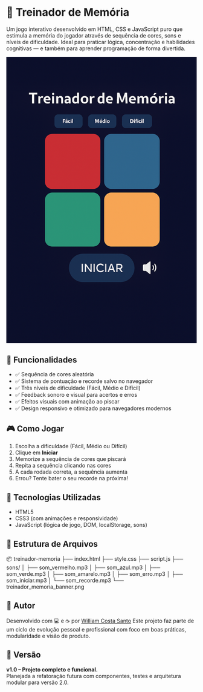 # 🧠 Treinador de Memória

Um jogo interativo desenvolvido em HTML, CSS e JavaScript puro que estimula a memória do jogador através de sequência de cores, sons e níveis de dificuldade. Ideal para praticar lógica, concentração e habilidades cognitivas — e também para aprender programação de forma divertida.

![Capa do Projeto](./treinador_memoria_banner.png)

## 🚀 Funcionalidades

- ✅ Sequência de cores aleatória
- ✅ Sistema de pontuação e recorde salvo no navegador
- ✅ Três níveis de dificuldade (Fácil, Médio e Difícil)
- ✅ Feedback sonoro e visual para acertos e erros
- ✅ Efeitos visuais com animação ao piscar
- ✅ Design responsivo e otimizado para navegadores modernos

## 🎮 Como Jogar

1. Escolha a dificuldade (Fácil, Médio ou Difícil)
2. Clique em **Iniciar**
3. Memorize a sequência de cores que piscará
4. Repita a sequência clicando nas cores
5. A cada rodada correta, a sequência aumenta
6. Errou? Tente bater o seu recorde na próxima!


## 🧩 Tecnologias Utilizadas

- HTML5
- CSS3 (com animações e responsividade)
- JavaScript (lógica de jogo, DOM, localStorage, sons)

## 📁 Estrutura de Arquivos

📦 treinador-memoria
├── index.html
├── style.css
├── script.js
├── sons/
│ ├── som_vermelho.mp3
│ ├── som_azul.mp3
│ ├── som_verde.mp3
│ ├── som_amarelo.mp3
│ ├── som_erro.mp3
│ ├── som_iniciar.mp3
│ └── som_recorde.mp3
└── treinador_memoria_banner.png


## 🧠 Autor

Desenvolvido com 💻 e ☕ por [William Costa Santo](https://github.com/williamcssjc?tab=repositories)
Este projeto faz parte de um ciclo de evolução pessoal e profissional com foco em boas práticas, modularidade e visão de produto.

## 📌 Versão

**v1.0 – Projeto completo e funcional.**  
Planejada a refatoração futura com componentes, testes e arquitetura modular para versão 2.0.


